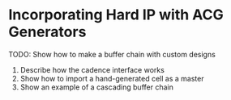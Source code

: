 # Incorporating Hard IP with ACG Generators

TODO: Show how to make a buffer chain with custom designs
1. Describe how the cadence interface works
2. Show how to import a hand-generated cell as a master
3. Show an example of a cascading buffer chain
